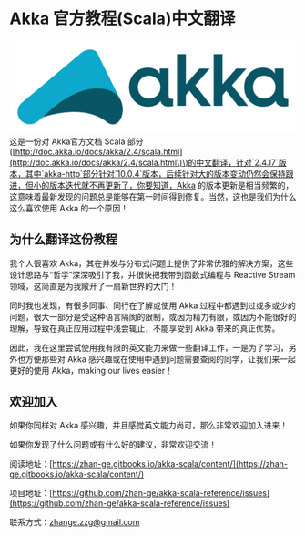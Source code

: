 # Akka 官方教程\(Scala\)中文翻译

![](/assets/akka.jpg)这是一份对 Akka官方文档 Scala 部分\([http://doc.akka.io/docs/akka/2.4/scala.html](http://doc.akka.io/docs/akka/2.4/scala.html\)\)的中文翻译，针对`2.4.17`版本，其中`akka-http`部分针对`10.0.4`版本，后续针对大的版本变动仍然会保持跟进，但小的版本迭代就不再更新了，你要知道，Akka 的版本更新是相当频繁的，这意味着最新发现的问题总是能够在第一时间得到修复。当然，这也是我们为什么这么喜欢使用 Akka 的一个原因！

## 为什么翻译这份教程

我个人很喜欢 Akka，其在并发与分布式问题上提供了非常优雅的解决方案，这些设计思路与“哲学”深深吸引了我，并很快把我带到函数式编程与 Reactive Stream 领域，这简直是为我敞开了一扇新世界的大门！

同时我也发现，有很多同事、同行在了解或使用 Akka 过程中都遇到过或多或少的问题，很大一部分是受这种语言隔阂的限制，或因为精力有限，或因为不能很好的理解，导致在真正应用过程中浅尝辄止，不能享受到 Akka 带来的真正优势。

因此，我在这里尝试使用我有限的英文能力来做一些翻译工作，一是为了学习，另外也方便那些对 Akka 感兴趣或在使用中遇到问题需要查阅的同学，让我们来一起更好的使用 Akka，making our lives easier！

## 欢迎加入

如果你同样对 Akka 感兴趣，并且感觉英文能力尚可，那么非常欢迎加入进来！

如果你发现了什么问题或有什么好的建议，非常欢迎交流！

阅读地址：[https://zhan-ge.gitbooks.io/akka-scala/content/](https://zhan-ge.gitbooks.io/akka-scala/content/)

项目地址：[https://github.com/zhan-ge/akka-scala-reference/issues](https://github.com/zhan-ge/akka-scala-reference/issues)

联系方式：zhange.zzg@gmail.com

